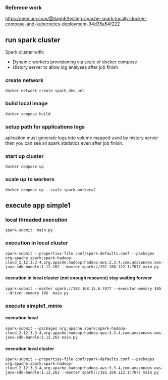 ### Referece work 
https://medium.com/@SaphE/testing-apache-spark-locally-docker-compose-and-kubernetes-deployment-94d35a54f222

## run spark cluster 

Spark cluster with:

- Dynamic workers provisioning via scale of docker compose
- History server to allow log analyses after job finish

### create network

```console
docker network create spark_dev_net
```

### build local image

```console
docker compose build
```

### setup path for applications logs 

aplication must generate logs into volume mapped used by history server then you can see all spark statistics even after job finish.

### start up cluster
```console
docker compose up
```

### scale up to workers
```console
docker compose up --scale spark-worker=2
```

## execute app simple1

### local threaded execution 
```console
spark-submit  main.py 
```

### execution in local cluster
```console
spark-submit --properties-file conf/spark-defaults.conf --packages org.apache.spark:spark-hadoop-cloud_2.12:3.3.4,org.apache.hadoop:hadoop-aws:3.3.4,com.amazonaws:aws-java-sdk-bundle:1.12.262 --master spark://192.168.122.1:7077 main.py

```

#### execution in local cluster (not enough resource) stay waiting forever
```console
spark-submit --master spark://192.168.15.6:7077 --executor-memory 10G --driver-memory 10G  main.py 
```

### execute simple1_minio

#### execution local

```console
spark-submit --packages org.apache.spark:spark-hadoop-cloud_2.12:3.3.4,org.apache.hadoop:hadoop-aws:3.3.4,com.amazonaws:aws-java-sdk-bundle:1.12.262 main.py
```

#### execution local cluster

```console
spark-submit --properties-file conf/spark-defaults.conf --packages org.apache.spark:spark-hadoop-cloud_2.12:3.3.4,org.apache.hadoop:hadoop-aws:3.3.4,com.amazonaws:aws-java-sdk-bundle:1.12.262 --master spark://192.168.122.1:7077 main.py

```